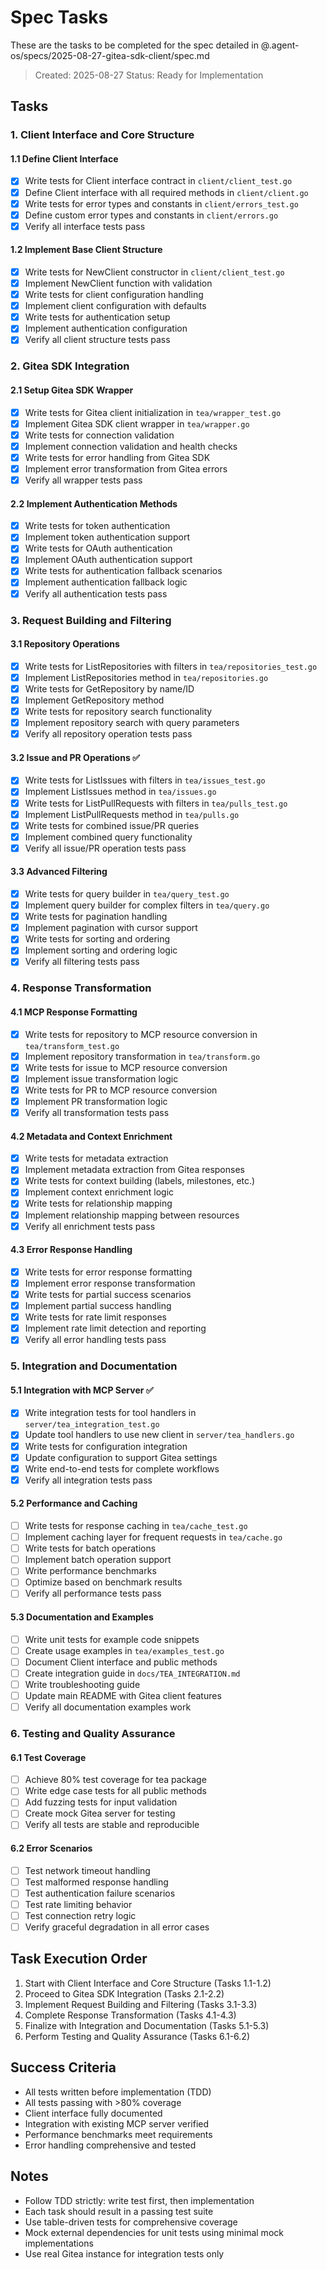 # Spec Tasks

These are the tasks to be completed for the spec detailed in @.agent-os/specs/2025-08-27-gitea-sdk-client/spec.md

> Created: 2025-08-27
> Status: Ready for Implementation

## Tasks

### 1. Client Interface and Core Structure

#### 1.1 Define Client Interface
- [x] Write tests for Client interface contract in `client/client_test.go`
- [x] Define Client interface with all required methods in `client/client.go`
- [x] Write tests for error types and constants in `client/errors_test.go`
- [x] Define custom error types and constants in `client/errors.go`
- [x] Verify all interface tests pass

#### 1.2 Implement Base Client Structure
- [x] Write tests for NewClient constructor in `client/client_test.go`
- [x] Implement NewClient function with validation
- [x] Write tests for client configuration handling
- [x] Implement client configuration with defaults
- [x] Write tests for authentication setup
- [x] Implement authentication configuration
- [x] Verify all client structure tests pass

### 2. Gitea SDK Integration

#### 2.1 Setup Gitea SDK Wrapper
- [x] Write tests for Gitea client initialization in `tea/wrapper_test.go`
- [x] Implement Gitea SDK client wrapper in `tea/wrapper.go`
- [x] Write tests for connection validation
- [x] Implement connection validation and health checks
- [x] Write tests for error handling from Gitea SDK
- [x] Implement error transformation from Gitea errors
- [x] Verify all wrapper tests pass

#### 2.2 Implement Authentication Methods
- [x] Write tests for token authentication
- [x] Implement token authentication support
- [x] Write tests for OAuth authentication
- [x] Implement OAuth authentication support
- [x] Write tests for authentication fallback scenarios
- [x] Implement authentication fallback logic
- [x] Verify all authentication tests pass

### 3. Request Building and Filtering

#### 3.1 Repository Operations
- [x] Write tests for ListRepositories with filters in `tea/repositories_test.go`
- [x] Implement ListRepositories method in `tea/repositories.go`
- [x] Write tests for GetRepository by name/ID
- [x] Implement GetRepository method
- [x] Write tests for repository search functionality
- [x] Implement repository search with query parameters
- [x] Verify all repository operation tests pass

#### 3.2 Issue and PR Operations ✅
- [x] Write tests for ListIssues with filters in `tea/issues_test.go`
- [x] Implement ListIssues method in `tea/issues.go`
- [x] Write tests for ListPullRequests with filters in `tea/pulls_test.go`
- [x] Implement ListPullRequests method in `tea/pulls.go`
- [x] Write tests for combined issue/PR queries
- [x] Implement combined query functionality
- [x] Verify all issue/PR operation tests pass

#### 3.3 Advanced Filtering
- [x] Write tests for query builder in `tea/query_test.go`
- [x] Implement query builder for complex filters in `tea/query.go`
- [x] Write tests for pagination handling
- [x] Implement pagination with cursor support
- [x] Write tests for sorting and ordering
- [x] Implement sorting and ordering logic
- [x] Verify all filtering tests pass

### 4. Response Transformation

#### 4.1 MCP Response Formatting
- [x] Write tests for repository to MCP resource conversion in `tea/transform_test.go`
- [x] Implement repository transformation in `tea/transform.go`
- [x] Write tests for issue to MCP resource conversion
- [x] Implement issue transformation logic
- [x] Write tests for PR to MCP resource conversion
- [x] Implement PR transformation logic
- [x] Verify all transformation tests pass

#### 4.2 Metadata and Context Enrichment
- [x] Write tests for metadata extraction
- [x] Implement metadata extraction from Gitea responses
- [x] Write tests for context building (labels, milestones, etc.)
- [x] Implement context enrichment logic
- [x] Write tests for relationship mapping
- [x] Implement relationship mapping between resources
- [x] Verify all enrichment tests pass

#### 4.3 Error Response Handling
- [x] Write tests for error response formatting
- [x] Implement error response transformation
- [x] Write tests for partial success scenarios
- [x] Implement partial success handling
- [x] Write tests for rate limit responses
- [x] Implement rate limit detection and reporting
- [x] Verify all error handling tests pass

### 5. Integration and Documentation

#### 5.1 Integration with MCP Server ✅
- [x] Write integration tests for tool handlers in `server/tea_integration_test.go`
- [x] Update tool handlers to use new client in `server/tea_handlers.go`
- [x] Write tests for configuration integration
- [x] Update configuration to support Gitea settings
- [x] Write end-to-end tests for complete workflows
- [x] Verify all integration tests pass

#### 5.2 Performance and Caching
- [ ] Write tests for response caching in `tea/cache_test.go`
- [ ] Implement caching layer for frequent requests in `tea/cache.go`
- [ ] Write tests for batch operations
- [ ] Implement batch operation support
- [ ] Write performance benchmarks
- [ ] Optimize based on benchmark results
- [ ] Verify all performance tests pass

#### 5.3 Documentation and Examples
- [ ] Write unit tests for example code snippets
- [ ] Create usage examples in `tea/examples_test.go`
- [ ] Document Client interface and public methods
- [ ] Create integration guide in `docs/TEA_INTEGRATION.md`
- [ ] Write troubleshooting guide
- [ ] Update main README with Gitea client features
- [ ] Verify all documentation examples work

### 6. Testing and Quality Assurance

#### 6.1 Test Coverage
- [ ] Achieve 80% test coverage for tea package
- [ ] Write edge case tests for all public methods
- [ ] Add fuzzing tests for input validation
- [ ] Create mock Gitea server for testing
- [ ] Verify all tests are stable and reproducible

#### 6.2 Error Scenarios
- [ ] Test network timeout handling
- [ ] Test malformed response handling
- [ ] Test authentication failure scenarios
- [ ] Test rate limiting behavior
- [ ] Test connection retry logic
- [ ] Verify graceful degradation in all error cases

## Task Execution Order

1. Start with Client Interface and Core Structure (Tasks 1.1-1.2)
2. Proceed to Gitea SDK Integration (Tasks 2.1-2.2)
3. Implement Request Building and Filtering (Tasks 3.1-3.3)
4. Complete Response Transformation (Tasks 4.1-4.3)
5. Finalize with Integration and Documentation (Tasks 5.1-5.3)
6. Perform Testing and Quality Assurance (Tasks 6.1-6.2)

## Success Criteria

- All tests written before implementation (TDD)
- All tests passing with >80% coverage
- Client interface fully documented
- Integration with existing MCP server verified
- Performance benchmarks meet requirements
- Error handling comprehensive and tested

## Notes

- Follow TDD strictly: write test first, then implementation
- Each task should result in a passing test suite
- Use table-driven tests for comprehensive coverage
- Mock external dependencies for unit tests using minimal mock implementations
- Use real Gitea instance for integration tests only
